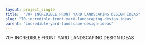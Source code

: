 ```yaml
---
layout: project_single
title:  "70+ INCREDIBLE FRONT YARD LANDSCAPING DESIGN IDEAS"
slug: "70-incredible-front-yard-landscaping-design-ideas"
parent: "incredible-yard-landscape-design-ideas"
---
```

70+ INCREDIBLE FRONT YARD LANDSCAPING DESIGN IDEAS
